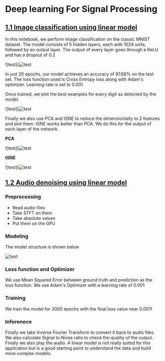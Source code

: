 # Deep learning For Signal Processing

## [1.1 Image classification using linear model](https://github.com/dipam7/Deep_learning_for_signal_processing/blob/master/01_MNIST_linear.ipynb)

In this notebook, we perform image classification on the classic MNIST dataset. The model consists of 5 hidden layers, each with 1024 units, followed by an output layer. The output of every layer goes through a ReLU and has a dropout of 0.2

![test](![test](https://github.com/dipam7/Deep_learning_for_signal_processing/blob/master/images/MNIST_model.png)

In just 20 epochs, our model achieves an accuracy of 97.68% on the test set. The loss function used is Cross Entropy loss along with Adam's optimizer. Learning rate is set to 0.001.

Once trained, we plot the best examples for every digit as detected by the model.

![test](![test](https://github.com/dipam7/Deep_learning_for_signal_processing/blob/master/images/MNIST_best.png)

Finally we also use PCA and tSNE to reduce the dimensionlaity to 2 features and plot them. tSNE works better than PCA. We do this for the output of each layer of the network. 

**PCA**

![test](![test](https://github.com/dipam7/Deep_learning_for_signal_processing/blob/master/images/dim_pca.png)

**tSNE**

![test](![test](https://github.com/dipam7/Deep_learning_for_signal_processing/blob/master/images/dim_tsne.png)



## [1.2 Audio denoising using linear model](https://github.com/dipam7/Deep_learning_for_signal_processing/blob/master/02_linear_denoising.ipynb)

### Preprocessing
- Read audio files
- Take STFT on them
- Take absolute values
- Put them on the GPU

### Modeling
The model structure is shown below

![test](https://github.com/dipam7/Deep_learning_for_signal_processing/blob/master/images/linear_denoising_model.png)

### Loss function and Optimizer

We use Mean Squared Error between ground truth and prediction as the loss function. We use Adam's Optimizer with a learning rate of 0.001

### Training

We train the model for 3000 epochs with the final loss value near 0.0011

### Inferenece

Finally we take Inverse Fourier Transform to convert it back to audio files. We also calculate Signal to Noise ratio to check the quality of the output. Finally we also play the audio. A linear model is not really suited for this application but is a good starting point to understand the data and build more complex models.
